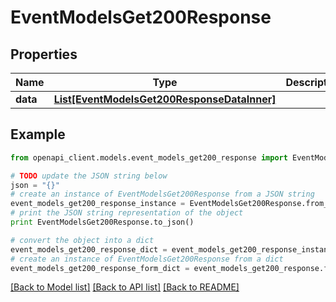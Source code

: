 # EventModelsGet200Response


## Properties
Name | Type | Description | Notes
------------ | ------------- | ------------- | -------------
**data** | [**List[EventModelsGet200ResponseDataInner]**](EventModelsGet200ResponseDataInner.md) |  | [optional] 

## Example

```python
from openapi_client.models.event_models_get200_response import EventModelsGet200Response

# TODO update the JSON string below
json = "{}"
# create an instance of EventModelsGet200Response from a JSON string
event_models_get200_response_instance = EventModelsGet200Response.from_json(json)
# print the JSON string representation of the object
print EventModelsGet200Response.to_json()

# convert the object into a dict
event_models_get200_response_dict = event_models_get200_response_instance.to_dict()
# create an instance of EventModelsGet200Response from a dict
event_models_get200_response_form_dict = event_models_get200_response.from_dict(event_models_get200_response_dict)
```
[[Back to Model list]](../README.md#documentation-for-models) [[Back to API list]](../README.md#documentation-for-api-endpoints) [[Back to README]](../README.md)


